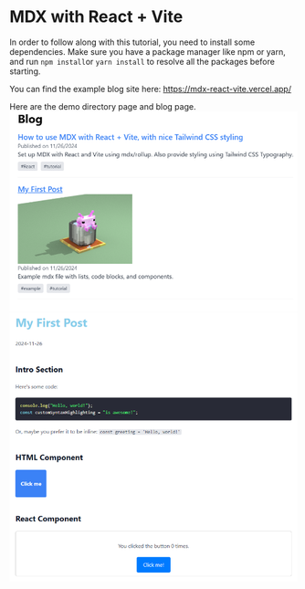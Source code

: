 # MDX with React + Vite

In order to follow along with this tutorial, you need to install some dependencies. Make sure you have a package manager like npm or yarn, and run `npm install`or `yarn install` to resolve all the packages before starting.

You can find the example blog site here: https://mdx-react-vite.vercel.app/

Here are the demo directory page and blog page.
![Example Directory Page](./public/BlogList.png)
![Example Blog Page](./public/mdx-after-typography-syntaxhighlighting.png)
